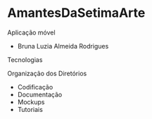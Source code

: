 # AmantesDaSetimaArte

Aplicação móvel 
- Bruna Luzia Almeida Rodrigues


Tecnologias

Organização dos Diretórios

- Codificação
- Documentação
- Mockups
- Tutoriais
